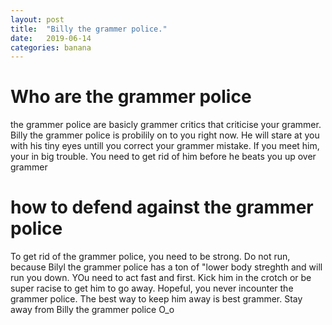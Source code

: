 ```yaml
---
layout: post
title:  "Billy the grammer police."
date:   2019-06-14
categories: banana
---
```


# Who are the grammer police
the grammer police are basicly grammer critics that criticise your grammer. Billy the grammer police is probilily on to you right now. 
He will stare at you with his tiny eyes untill you correct your grammer mistake. If you meet him, your in big trouble. You need to get rid of him
before he beats you up over grammer

# how to defend against the grammer police
To get rid of the grammer police, you need to be strong. Do not run, because Bilyl the grammer police has a ton of "lower body streghth and will 
run you down. YOu need to act fast and first. Kick him in the crotch or be super racise to get him to go away. Hopeful, you never incounter the 
grammer police. The best way to keep him away is best grammer. Stay away from Billy the grammer police O_o

